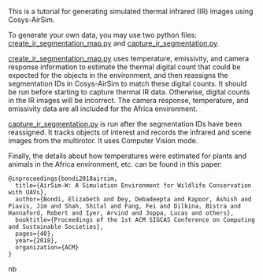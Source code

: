 This is a tutorial for generating simulated thermal infrared (IR) images using Cosys-AirSim. 

To generate your own data, you may use two python files: [create_ir_segmentation_map.py](https://cosysgit.uantwerpen.be/sensorsimulation/airsim/-/tree/master/PythonClient//computer_vision/create_ir_segmentation_map.py) and 
[capture_ir_segmentation.py](https://cosysgit.uantwerpen.be/sensorsimulation/airsim/-/tree/master/PythonClient//computer_vision/capture_ir_segmentation.py).

[create_ir_segmentation_map.py](https://cosysgit.uantwerpen.be/sensorsimulation/airsim/-/tree/master/PythonClient//computer_vision/create_ir_segmentation_map.py) uses temperature, emissivity, and camera response information to estimate the thermal digital count that could be expected for the objects in the environment, and then reassigns the segmentation IDs in Cosys-AirSim to match these digital counts. It should be run before starting to capture thermal IR data. Otherwise, digital counts in the IR images will be incorrect. The camera response, temperature, and emissivity data are all included for the Africa environment.

[capture_ir_segmentation.py](https://cosysgit.uantwerpen.be/sensorsimulation/airsim/-/tree/master/PythonClient//computer_vision/capture_ir_segmentation.py) is run after the segmentation IDs have been reassigned. It tracks objects of interest and records the infrared and scene images from the multirotor. It uses Computer Vision mode.

Finally, the details about how temperatures were estimated for plants and animals in the Africa environment, etc. can be found in this paper:

    @inproceedings{bondi2018airsim,
      title={AirSim-W: A Simulation Environment for Wildlife Conservation with UAVs},
      author={Bondi, Elizabeth and Dey, Debadeepta and Kapoor, Ashish and Piavis, Jim and Shah, Shital and Fang, Fei and Dilkina, Bistra and Hannaford, Robert and Iyer, Arvind and Joppa, Lucas and others},
      booktitle={Proceedings of the 1st ACM SIGCAS Conference on Computing and Sustainable Societies},
      pages={40},
      year={2018},
      organization={ACM}
    }
nb
